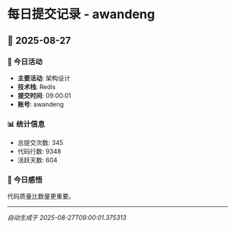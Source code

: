 # 每日提交记录 - awandeng

## 📅 2025-08-27

### 🎯 今日活动
- **主要活动**: 架构设计
- **技术栈**: Redis
- **提交时间**: 09:00:01
- **账号**: awandeng

### 📊 统计信息
- 总提交次数: 345
- 代码行数: 9348
- 活跃天数: 604

### 💭 今日感悟
代码质量比数量更重要。

---
*自动生成于 2025-08-27T09:00:01.375313*
